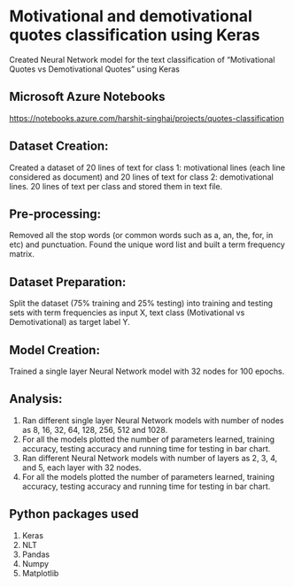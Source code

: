 # Motivational and demotivational quotes classification using Keras
Created Neural Network model for the text classification of “Motivational Quotes vs Demotivational Quotes” using Keras

## Microsoft Azure Notebooks
https://notebooks.azure.com/harshit-singhai/projects/quotes-classification

## Dataset Creation: 
Created a dataset of 20 lines of text for class 1: motivational lines (each line
considered as document) and 20 lines of text for class 2: demotivational lines. 20 lines of text
per class and stored them in text file.

## Pre-processing: 
Removed all the stop words (or common words such as a, an, the, for, in etc) and punctuation. Found the unique word list and built
a term frequency matrix.

## Dataset Preparation: 
Split the dataset (75% training and 25% testing) into training and testing
sets with term frequencies as input X, text class (Motivational vs Demotivational) as target
label Y.

## Model Creation: 
Trained a single layer Neural Network model with 32 nodes for 100 epochs.

## Analysis:
1. Ran different single layer Neural Network models with number of nodes as 8, 16, 32,
64, 128, 256, 512 and 1028. 
2. For all the models plotted the number of parameters learned,
training accuracy, testing accuracy and running time for testing in bar chart.
3. Ran different Neural Network models with number of layers as 2, 3, 4, and 5, each
layer with 32 nodes. 
4. For all the models plotted the number of parameters learned,
training accuracy, testing accuracy and running time for testing in bar chart.

## Python packages used
1. Keras
2. NLT
3. Pandas
4. Numpy
5. Matplotlib
